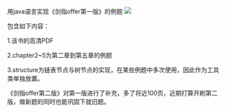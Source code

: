用java语言实现《剑指offer第一版》的例题
![](http://img0.winxuan.cn/9704/1200919704_16.jpg?1407748816711)   

包含如下内容：

1.该书的高清PDF

2.chapter2~5为第二章到第五章的例题

3.structure为链表节点与树节点的实现，在某些例题中多次使用，因此作为工具类单独放置。

《剑指offer第二版》对第一版进行了补充，多了将近100页，近期打算开刷第二版，做新题的同时也能巩固下就旧题。
